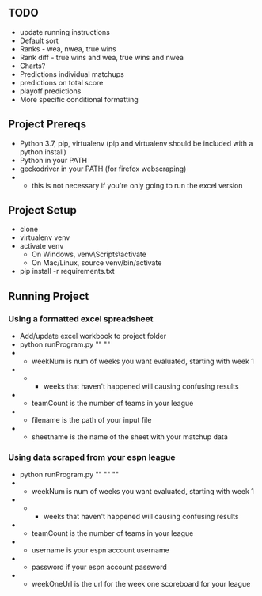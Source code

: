 ## TODO ##
- update running instructions
- Default sort
- Ranks - wea, nwea, true wins
- Rank diff - true wins and wea, true wins and nwea
- Charts?
- Predictions individual matchups
- predictions on total score
- playoff predictions
- More specific conditional formatting

## Project Prereqs ##
* Python 3.7, pip, virtualenv (pip and virtualenv should be included with a python install)
* Python in your PATH
* geckodriver in your PATH (for firefox webscraping)
* * this is not necessary if you're only going to run the excel version

## Project Setup ##
* clone
* virtualenv venv
* activate venv
  * On Windows, venv\Scripts\activate
  * On Mac/Linux, source venv/bin/activate
* pip install -r requirements.txt

## Running Project ##
### Using a formatted excel spreadsheet ###
* Add/update excel workbook to project folder
* python runProgram.py <weekNum> <teamCount> "<filename>" "<sheetname>"
* * weekNum is num of weeks you want evaluated, starting with week 1
* * * weeks that haven't happened will causing confusing results
* * teamCount is the number of teams in your league
* * filename is the path of your input file
* * sheetname is the name of the sheet with your matchup data

### Using data scraped from your espn league ###
* python runProgram.py <weekNum> <teamCount> "<username>" "<password>" "<weekOneUrl>"
* * weekNum is num of weeks you want evaluated, starting with week 1
* * * weeks that haven't happened will causing confusing results
* * teamCount is the number of teams in your league
* * username is your espn account username
* * password if your espn account password
* * weekOneUrl is the url for the week one scoreboard for your league
